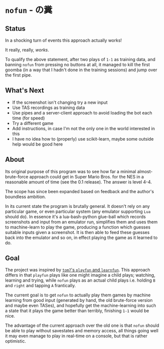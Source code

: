 `nofun` - の糞
====

Status
----

In a shocking turn of events this approach actually works!

It really, really, *works*.

To qualify the above statement, after two plays of `1-1` as training data, and banning `nofun` from pressing no buttons at all, it managed to kill the first goomba (in a way that I hadn't done in the training sessions) and jump over the first pipe.

What's Next
----

 - If the screenshot isn't changing try a new input
 - Use TAS recordings as training data
 - Use pipes and a server-client approach to avoid loading the bot each time (for speed)
 - Try a different game
 - Add instructions, in case I'm not the only one in the world interested in this
 - I have no idea how to (properly) use scikit-learn, maybe some outside help would be good here


About
----

Its original purpose of this program was to see how far a minimal almost-brute-force approach could get in Super Mario Bros. for the NES in a reasonable amount of time (see the 0.1 release). The answer is level 4-4.

The scope has since been expanded based on feedback and the author's boundless ambition.

In its current state the program is brutally general. It doesn't rely on any particular game, or even particular system (any emulator supporting `Lua` should do). In essence it's a lua-bash-python glue-ball which records screenshots and input from an emulator run, simplifies them and uses them to machine-learn to play the game, producing a function which guesses suitable inputs given a screenshot. It is then able to feed these guesses back into the emulator and so on, in effect playing the game as it learned to do.


Goal
----

The project was inspired by [`tom7`'s `playfun` and `learnfun`][1]. This approach differs in that `playfun` plays like one might imagine a child plays; watching, learning and trying, while `nofun` plays as an actual child plays i.e. holding `B` and `right` and tapping `A` frantically.

The current goal is to get `nofun`  to actually play them games by machine learning from good input (generated by hand, the old brute-force version and maybe even TASes), and hopefully get the machine-learning into such a state that it plays the game better than terribly, finishing `1-1` would be nice. 

The advantage of the current approach over the old one is that `nofun` should be able to play without savestates and memory access, all things going well it may even manage to play in real-time on a console, but that is rather optimistic.



[1]: http://www.cs.cmu.edu/~tom7/mario/
